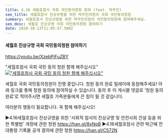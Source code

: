 ```yaml
---
title: 4.16 세월호참사 국회 국민동의청원 참여 (feat. 박주민)
seo_title: 세월호참사 진상규명을 위한 박주민의원의 국회 국민동의청원
summary: 세월호참사 진상규명을 위한 박주민의원의 국민동의청원에 참여해주세요.
seo_desc: 세월호 진상규명 국회 국민동의청원 참여하기
date: 2020-10-13T11:05:57.500Z
---
```


#### 세월호 진상규명 국회 국민동의청원 참여하기

https://youtu.be/XzebPiFuZBY

"세월호참사 국회 국민 동의 청원 함께 해주십시오"
[!["세월호참사 국회 국민 동의 청원 함께 해주십시오"](https://img.youtube.com/vi/XzebPiFuZBY/sddefault.jpg)](https://youtu.be/XzebPiFuZBY)

세월호 국회 국민동의청원이 진행 중입니다.
청원 동의 완료 릴레이에 동참해주세요!
아래 링크를 통해 청원 동의에 참여하실 수 있습니다.
동의 후 이 게시물 댓글로 ‘청원 동의 완료’로 적어주시면
세월호 가족분들에게 큰 힘이 될 것 같습니다.

여러분의 행동이 필요합니다.
꼭 함께 해주십시오!

▶️4.16세월호참사 진상규명을 위한 '사회적 참사의 진상규명 및 안전사회 건설 등을 위한 특별법' 개정에 관한 청원
https://han.gl/8xNpB
▶️4.16세월호참사 관련 박근혜 전 대통령 기록물 공개 결의에 관한 청원
https://han.gl/C572N
